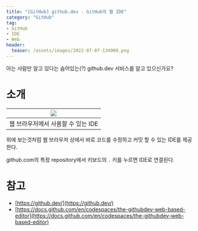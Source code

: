 ```yaml
---
title: "[GitHub] github.dev - GitHub의 웹 IDE"
category: "GitHub"
tag:
- GitHub
- IDE
- Web
header:
  teaser: /assets/images/2022-07-07-134900.png
---
```


아는 사람만 알고 있다는 숨어있는(?) github.dev 서비스를 알고 있으신가요?

# 소개

|![](/assets/images/2022-07-07-134900.png)|
|:---:|
|웹 브라우저에서 사용할 수 있는 IDE|

위에 보는것처럼 웹 브라우저 상에서 바로 코드를 수정하고 커밋 할 수 있는 IDE를 제공 한다.

github.com의 특정 repository에서 키보드의 `.` 키를 누르면 IDE로 연결된다.

# 참고

* [https://github.dev/](https://github.dev/)
* [https://docs.github.com/en/codespaces/the-githubdev-web-based-editor](https://docs.github.com/en/codespaces/the-githubdev-web-based-editor)


